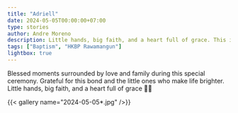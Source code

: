 ```yaml
---
title: "Adriell"
date: 2024-05-05T00:00:00+07:00
type: stories
author: Andre Moreno
description: Little hands, big faith, and a heart full of grace. This is the story of Adriell.
tags: ["Baptism", "HKBP Rawamangun"]
lightbox: true
---
```


Blessed moments surrounded by love and family during this special ceremony. Grateful for this bond and the little ones who make life brighter. Little hands, big faith, and a heart full of grace 💖🙏

{{< gallery name="2024-05-05*.jpg" />}}